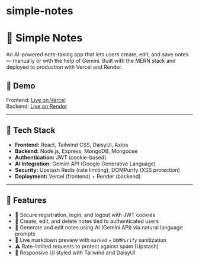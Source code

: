# simple-notes
# 📝 Simple Notes

An AI-powered note-taking app that lets users create, edit, and save notes — manually or with the help of Gemini. Built with the MERN stack and deployed to production with Vercel and Render.

## 🚀 Demo

Frontend: [Live on Vercel](https://simple-notes-lq6329lhr-david-ejindus-projects.vercel.app)  
Backend: [Live on Render](https://simple-notes-thf3.onrender.com)

---

## 🧰 Tech Stack

- **Frontend:** React, Tailwind CSS, DaisyUI, Axios
- **Backend:** Node.js, Express, MongoDB, Mongoose
- **Authentication:** JWT (cookie-based)
- **AI Integration:** Gemini API (Google Generative Language)
- **Security:** Upstash Redis (rate limiting), DOMPurify (XSS protection)
- **Deployment:** Vercel (frontend) + Render (backend)

---

## 🔑 Features

- 🔐 Secure registration, login, and logout with JWT cookies  
- 📝 Create, edit, and delete notes tied to authenticated users  
- 🤖 Generate and edit notes using AI (Gemini API) via natural language prompts  
- 🧼 Live markdown preview with `marked` + `DOMPurify` sanitization  
- ⚠️ Rate-limited requests to protect against spam (Upstash)  
- 🧭 Responsive UI styled with Tailwind and DaisyUI  
